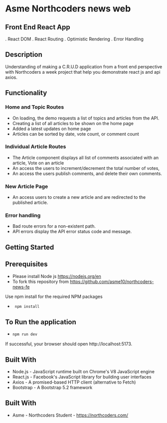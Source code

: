 # Asme Northcoders news web

## Front End React App

. React DOM
. React Routing
. Optimistic Rendering
. Error Handling

## Description

Understanding of making a C.R.U.D application from a front end perspective with Northcoders a week project that help you demonstrate react js and api axios.

## Functionality

### Home and Topic Routes

- On loading, the demo requests a list of topics and articles from the API.
- Creating a list of all articles to be shown on the home page
- Added a latest updates on home page
- Articles can be sorted by date, vote count, or comment count

### Individual Article Routes

- The Article component displays all list of comments associated with an article, Vote on an article
- An access the users to increment/decrement the total number of votes,
- An access the users publish comments, and delete their own comments.

### New Article Page

- An access users to create a new article and are redirected to the published article.

### Error handling

- Bad route errors for a non-existent path.
- API errors display the API error status code and message.

## Getting Started

## Prerequisites

- Please install Node js https://nodejs.org/en
- To fork this repository from https://github.com/asme10/northcoders-news-fe

Use npm install for the required NPM packages

- ```bash
   npm install
  ```

## To Run the application

- ```bash
  npm run dev
  ```

If successful, your browser should open http://localhost:5173.

## Built With

- Node.js - JavaScript runtime built on Chrome's V8 JavaScript engine
- React.js - Facebook's JavaScript library for building user interfaces
- Axios - A promised-based HTTP client (alternative to Fetch)
- Bootstrap - A Bootstrap 5.2 framework

## Built With

- Asme - Northcoders Student - https://northcoders.com/
